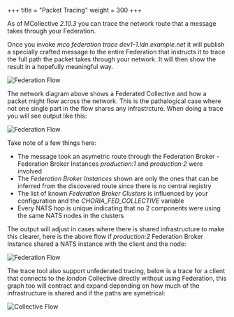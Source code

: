 +++
title = "Packet Tracing"
weight = 300
+++

As of MCollective *2.10.3* you can trace the network route that a message takes through your Federation.

Once you invoke *mco federation trace dev1-1.ldn.example.net* it will publish a specially crafted message to the entire Federation that instructs it to trace the full path the packet takes through your network.  It will then show the result in a hopefully meaningful way.

![Federation Flow](../../federation_flow.png)

The network diagram above shows a Federated Collective and how a packet might flow across the network.  This is the pathalogical case where not one single part in the flow shares any infrastrcture.  When doing a trace you will see output like this:

![Federation Flow](../../federation_full_trace.png)

Take note of a few things here:

  * The message took an asymetric route through the Federation Broker - Federation Broker Instances *production:1* and *production:2* were involved
  * The *Federation Broker Instances* shown are only the ones that can be inferred from the discovered route since there is no central registry
  * The list of known *Federation Broker Clusters* is influenced by your configuration and the *CHORIA_FED_COLLECTIVE* variable
  * Every NATS hop is unique indicating that no 2 components were using the same NATS nodes in the clusters

The output will adjust in cases where there is shared infrastructure to make this clearer, here is the above flow if *production:2* Federation Broker Instance shared a NATS instance with the client and the node:

![Federation Flow](../../federation_full_trace_shared.png)

The trace tool also support unfederated tracing, below is a trace for a client that connects to the *london* Collective directly without using Federation, this graph too will contract and expand depending on how much of the infrastructure is shared and if the paths are symetrical:

![Collective Flow](../../unfederated_full_trace.png)
